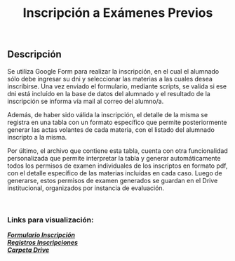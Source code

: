 <h1 align="center">Inscripción a Exámenes Previos</h1>
  <br/>
<h2>Descripción</h2>

<p>Se utiliza Google Form para realizar la inscripción, en el cual el alumnado sólo debe ingresar su dni y seleccionar las materias a las cuales desea inscribirse. Una vez enviado el formulario, mediante scripts, se valida si ese dni está incluído en la base de datos del alumnado y el resultado de la inscripción se informa vía mail al correo del alumno/a.</p> 

Además, de haber sido válida la inscripción, el detalle de la misma se registra en una tabla con un formato específico que permite posteriormente generar las actas volantes de cada materia, con el listado del alumnado inscripto a la misma.

Por último, el archivo que contiene esta tabla, cuenta con otra funcionalidad personalizada que permite interpretar la tabla y generar automáticamente todos los permisos de examen individuales de los inscriptos en formato pdf, con el detalle específico de las materias incluídas en cada caso. Luego de generarse, estos permisos de examen generados se guardan en el Drive institucional, organizados por instancia de evaluación.

<br/>

### Links para visualización:

***[Formulario Inscripción](https://forms.gle/kXsZs5uSPd7ttneE6)***  
***[Registros Inscripciones](https://docs.google.com/spreadsheets/d/1lMFMlxfawFKR4j2VgYPQ_WJSK5hjiNVgsd6AxxDBSbA/edit?usp=sharing)***  
***[Carpeta Drive](https://drive.google.com/drive/folders/1nmPHKI8QoAmbAAgDJFEHtfivSIYBHbjP?usp=sharing)***  


